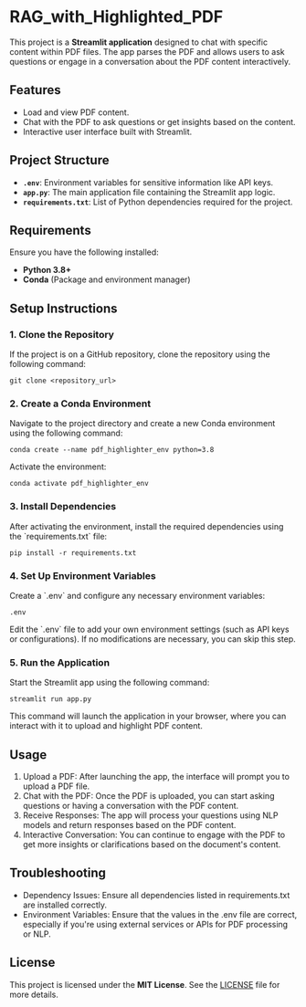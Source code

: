
# RAG_with_Highlighted_PDF

This project is a **Streamlit application** designed to chat with specific content within PDF files. The app parses the PDF and allows users to ask questions or engage in a conversation about the PDF content interactively.

## Features

- Load and view PDF content.
- Chat with the PDF to ask questions or get insights based on the content.
- Interactive user interface built with Streamlit.

## Project Structure

- **`.env`**: Environment variables for sensitive information like API keys.
- **`app.py`**: The main application file containing the Streamlit app logic.
- **`requirements.txt`**: List of Python dependencies required for the project.

## Requirements

Ensure you have the following installed:

- **Python 3.8+**
- **Conda** (Package and environment manager)

## Setup Instructions

### 1. Clone the Repository

If the project is on a GitHub repository, clone the repository using the following command:

`git clone <repository_url>`

### 2. Create a Conda Environment

Navigate to the project directory and create a new Conda environment using the following command:

`conda create --name pdf_highlighter_env python=3.8`

Activate the environment:

`conda activate pdf_highlighter_env`

### 3. Install Dependencies

After activating the environment, install the required dependencies using the \`requirements.txt\` file:

`pip install -r requirements.txt`

### 4. Set Up Environment Variables

Create a \`.env\` and configure any necessary environment variables:

`.env`

Edit the \`.env\` file to add your own environment settings (such as API keys or configurations). If no modifications are necessary, you can skip this step.

### 5. Run the Application

Start the Streamlit app using the following command:

`streamlit run app.py`

This command will launch the application in your browser, where you can interact with it to upload and highlight PDF content.

## Usage

1. Upload a PDF: After launching the app, the interface will prompt you to upload a PDF file.
2. Chat with the PDF: Once the PDF is uploaded, you can start asking questions or having a conversation with the PDF content.
3. Receive Responses: The app will process your questions using NLP models and return responses based on the PDF content.
4. Interactive Conversation: You can continue to engage with the PDF to get more insights or clarifications based on the document's content.

## Troubleshooting

- Dependency Issues: Ensure all dependencies listed in requirements.txt are installed correctly.
- Environment Variables: Ensure that the values in the .env file are correct, especially if you're using external services or APIs for PDF processing or NLP.

## License

This project is licensed under the **MIT License**. See the [LICENSE](LICENSE) file for more details.
